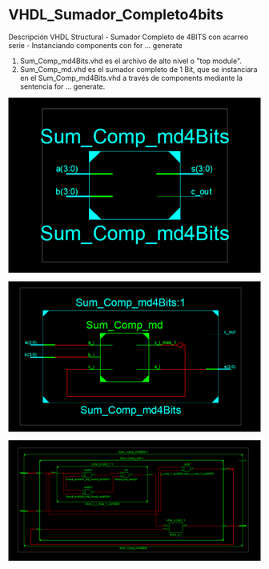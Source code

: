 # VHDL_Sumador_Completo4bits
Descripción VHDL Structural - Sumador Completo de 4BITS con acarreo serie - Instanciando components con for ... generate

1. Sum_Comp_md4Bits.vhd es el archivo de alto nivel o "top module".
2. Sum_Comp_md.vhd es el sumador completo de 1 Bit, que se instanciara en el Sum_Comp_md4Bits.vhd a través de components mediante la sentencia for ... generate.

![RTL Schematic 1](https://github.com/nullx5/VHDL_Sumador_Completo4bits/blob/master/RTL%20Schematic%201.PNG)

![RTL Schematic 2](https://github.com/nullx5/VHDL_Sumador_Completo4bits/blob/master/RTL%20Schematic%202.PNG)

![RTL Schematic 3](https://github.com/nullx5/VHDL_Sumador_Completo4bits/blob/master/RTL%20Schematic%203.PNG)
